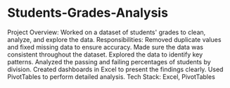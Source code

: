 # Students-Grades-Analysis
Project Overview: Worked on a dataset of students' grades to clean, analyze, and explore the data.
Responsibilities:
Removed duplicate values and fixed missing data to ensure accuracy.
Made sure the data was consistent throughout the dataset.
Explored the data to identify key patterns.
Analyzed the passing and failing percentages of students by division.
Created dashboards in Excel to present the findings clearly.
Used PivotTables to perform detailed analysis.
Tech Stack: Excel, PivotTables
